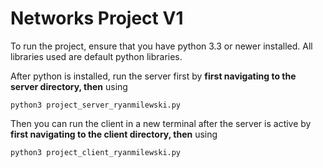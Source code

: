 # Networks Project V1

To run the project, ensure that you have python 3.3 or newer installed. All libraries used are default python libraries.

After python is installed, run the server first by **first navigating to the server directory, then** using

```python3 project_server_ryanmilewski.py```

Then you can run the client in a new terminal after the server is active by **first navigating to the client directory, then** using

```python3 project_client_ryanmilewski.py```
